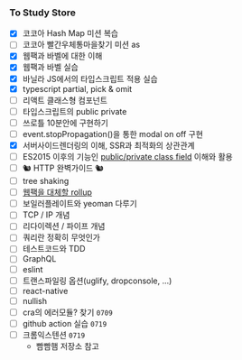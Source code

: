 ### To Study Store

- [x] 코코아 Hash Map 미션 복습
- [ ] 코코아 빨간우체통마을찾기 미션 as
- [x] 웹팩과 바벨에 대한 이해
- [x] 웹팩과 바벨 실습
- [x] 바닐라 JS에서의 타입스크립트 적용 실습
- [x] typescript partial, pick & omit
- [ ] 리액트 클래스형 컴포넌트
- [ ] 타입스크립트의 public private
- [ ] 쓰로틀 10분안에 구현하기
- [ ] event.stopPropagation()을 통한 modal on off 구현
- [X] 서버사이드렌더링의 이해, SSR과 최적화의 상관관계
- [ ] ES2015 이후의 기능인 [public/private class field](https://github.com/tc39/proposal-class-fields) 이해와 활용
- [ ] 🐿️ HTTP 완벽가이드 🐿️
- [ ] tree shaking
- [ ] [웹팩을 대체할 rollup](https://medium.com/naver-fe-platform/webpack%EC%97%90%EC%84%9C-rollup%EC%A0%84%ED%99%98%EA%B8%B0-137dc45cbc38)
- [ ] 보일러플레이트와 yeoman 다루기
- [ ] TCP / IP 개념
- [ ] 리다이렉션 / 파이프 개념
- [ ] 쿼리란 정확히 무엇인가
- [ ] 테스트코드와 TDD
- [ ] GraphQL
- [ ] eslint
- [ ] 트랜스파일링 옵션(uglify, dropconsole, ...)
- [ ] react-native
- [ ] nullish
- [ ] cra의 에러모듈? 찾기 `0709`
- [ ] github action 실습 `0719`
- [ ] 크롬익스텐션 `0719`
  - 빰빰햄 저장소 참고